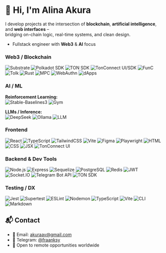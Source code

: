 # 🪼 Hi, I'm Alina Akura

I develop projects at the intersection of **blockchain**, **artificial intelligence**, and **web interfaces** –  
bridging on-chain logic, real-time systems, and clean design.
 
- Fullstack engineer with **Web3** & **AI** focus  

### Web3 / Blockchain

![Substrate](https://img.shields.io/badge/-Substrate-333?style=flat&logo=paritysubstrate)
![Polkadot SDK](https://img.shields.io/badge/-Polkadot%20SDK-333?style=flat&logo=polkadot)
![TON SDK](https://img.shields.io/badge/-TON%20SDK-333?style=flat&logo=ton)
![TonConnect UI/SDK](https://img.shields.io/badge/-TonConnect%20UI%2FSDK-333?style=flat&logo=ton)
![FunC](https://img.shields.io/badge/-FunC-333?style=flat&logo=ton)
![Tolk](https://img.shields.io/badge/-Tolk-333?style=flat&logo=ton)
![Rust](https://img.shields.io/badge/-Rust-333?style=flat&logo=rust)
![MPC](https://img.shields.io/badge/-MPC-333?style=flat)
![WebAuthn](https://img.shields.io/badge/-WebAuthn-333?style=flat)
![dApps](https://img.shields.io/badge/-dApp-333?style=flat)

### AI / ML

**Reinforcement Learning:**  
![Stable-Baselines3](https://img.shields.io/badge/-Stable--Baselines3-333?style=flat)
![Gym](https://img.shields.io/badge/-OpenAI%20Gym-333?style=flat&logo=openai)

**LLMs / Inference:**  
![DeepSeek](https://img.shields.io/badge/-DeepSeek-333?style=flat)
![Ollama](https://img.shields.io/badge/-Ollama-333?style=flat)
![LLM](https://img.shields.io/badge/-LLM-333?style=flat)

### Frontend

![React](https://img.shields.io/badge/-React-333?style=flat&logo=react)
![TypeScript](https://img.shields.io/badge/-TypeScript-333?style=flat&logo=typescript)
![TailwindCSS](https://img.shields.io/badge/-TailwindCSS-333?style=flat&logo=tailwindcss)
![Vite](https://img.shields.io/badge/-Vite-333?style=flat&logo=vite)
![Figma](https://img.shields.io/badge/-Figma-333?style=flat&logo=figma)
![Playwright](https://img.shields.io/badge/-Playwright-333?style=flat&logo=playwright)
![HTML](https://img.shields.io/badge/-HTML-333?style=flat&logo=html5)
![CSS](https://img.shields.io/badge/-CSS-333?style=flat&logo=css3)
![JSX](https://img.shields.io/badge/-JSX-333?style=flat&logo=javascript)
![TonConnect UI](https://img.shields.io/badge/-TonConnect%20UI-333?style=flat&logo=ton)

### Backend & Dev Tools

![Node.js](https://img.shields.io/badge/-Node.js-333?style=flat&logo=node.js)
![Express](https://img.shields.io/badge/-Express-333?style=flat)
![Sequelize](https://img.shields.io/badge/-Sequelize-333?style=flat&logo=sequelize)
![PostgreSQL](https://img.shields.io/badge/-PostgreSQL-333?style=flat&logo=postgresql)
![Redis](https://img.shields.io/badge/-Redis-333?style=flat&logo=redis)
![JWT](https://img.shields.io/badge/-JWT-333?style=flat&logo=jsonwebtokens)
![Socket.IO](https://img.shields.io/badge/-Socket.IO-333?style=flat&logo=socket.io)
![Telegram Bot API](https://img.shields.io/badge/-Telegram%20Bot%20API-333?style=flat&logo=telegram)
![TON SDK](https://img.shields.io/badge/-TON%20SDK-333?style=flat&logo=ton)

### Testing / DX

![Jest](https://img.shields.io/badge/-Jest-333?style=flat&logo=jest)
![Supertest](https://img.shields.io/badge/-Supertest-333?style=flat)
![ESLint](https://img.shields.io/badge/-ESLint-333?style=flat&logo=eslint)
![Nodemon](https://img.shields.io/badge/-Nodemon-333?style=flat)
![TypeScript](https://img.shields.io/badge/-TypeScript-333?style=flat&logo=typescript)
![Vite](https://img.shields.io/badge/-Vite-333?style=flat&logo=vite)
![CLI](https://img.shields.io/badge/-CLI%20Tools-333?style=flat)
![Markdown](https://img.shields.io/badge/-Markdown-333?style=flat)

## 📬 Contact

- 📨 Email: [akuraav@gmail.com](mailto:akuraav@gmail.com)  
- 💬 Telegram: [@fraanksy](https://t.me/fraanksy) 
- 🪩 Open to remote opportunities worldwide  
